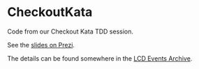 CheckoutKata
============

Code from our Checkout Kata TDD session.

See the [slides on Prezi](http://prezi.com/kyjgfzzsfvvx/?utm_campaign=share&utm_medium=copy).

The details can be found somewhere in the [LCD Events Archive](http://leedscodedojo.github.io/archive.html).
